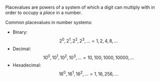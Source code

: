 Placevalues are powers of a system of which a digit can multiply with in order to occupy a *place* in a number. 

Common placevalues in number systems:
- Binary: $$2^0, 2^1, 2^2, 2^3,... = 1, 2, 4, 8,... $$
- Decimal: $$10^0, 10^1, 10^2, 10^3,... = 10, 100, 1000, 10000,...$$
- Hexadecimal: $$16^0, 16^1, 16^2,... = 1, 16, 256,...$$
